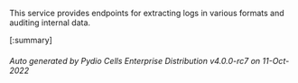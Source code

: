 






This service provides endpoints for extracting logs in various formats and auditing internal data.

[:summary]

###### Auto generated by Pydio Cells Enterprise Distribution v4.0.0-rc7 on 11-Oct-2022
